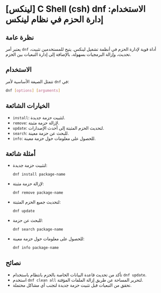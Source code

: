 # [لينكس] C Shell (csh) dnf الاستخدام: إدارة الحزم في نظام لينكس

## نظرة عامة
يعتبر أمر `dnf` أداة قوية لإدارة الحزم في أنظمة تشغيل لينكس. يتيح للمستخدمين تثبيت، تحديث، وإزالة البرمجيات بسهولة، بالإضافة إلى إدارة التبعيات بين الحزم.

## الاستخدام
تتمثل الصيغة الأساسية لأمر `dnf` في:

```bash
dnf [options] [arguments]
```

## الخيارات الشائعة
- `install`: لتثبيت حزمة جديدة.
- `remove`: لإزالة حزمة مثبتة.
- `update`: لتحديث الحزم المثبتة إلى أحدث الإصدارات.
- `search`: للبحث عن حزمة معينة.
- `info`: للحصول على معلومات حول حزمة معينة.

## أمثلة شائعة
- لتثبيت حزمة جديدة:
  ```bash
  dnf install package-name
  ```

- لإزالة حزمة مثبتة:
  ```bash
  dnf remove package-name
  ```

- لتحديث جميع الحزم المثبتة:
  ```bash
  dnf update
  ```

- للبحث عن حزمة:
  ```bash
  dnf search package-name
  ```

- للحصول على معلومات حول حزمة معينة:
  ```bash
  dnf info package-name
  ```

## نصائح
- تأكد من تحديث قاعدة البيانات الخاصة بالحزم بانتظام باستخدام `dnf update`.
- استخدم `dnf clean all` لتحرير المساحة عن طريق إزالة الملفات المؤقتة.
- تحقق من التبعيات قبل تثبيت حزمة جديدة لتجنب أي مشاكل محتملة.